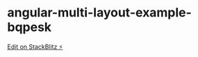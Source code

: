 # angular-multi-layout-example-bqpesk

[Edit on StackBlitz ⚡️](https://stackblitz.com/edit/angular-multi-layout-example-bqpesk)